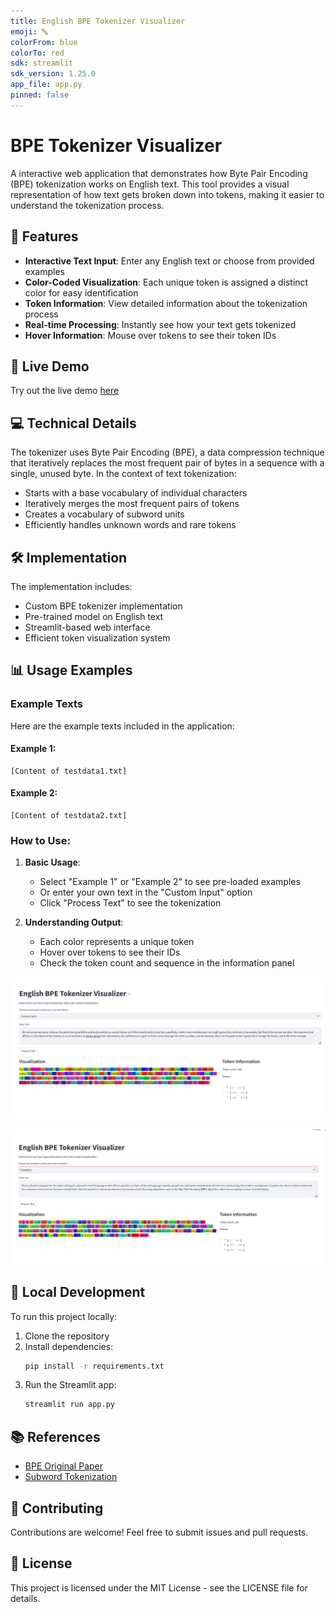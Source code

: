 ```yaml
---
title: English BPE Tokenizer Visualizer
emoji: 🔤
colorFrom: blue
colorTo: red
sdk: streamlit
sdk_version: 1.25.0
app_file: app.py
pinned: false
---
```


# BPE Tokenizer Visualizer

A interactive web application that demonstrates how Byte Pair Encoding (BPE) tokenization works on English text. This tool provides a visual representation of how text gets broken down into tokens, making it easier to understand the tokenization process.

## 🌟 Features

- **Interactive Text Input**: Enter any English text or choose from provided examples
- **Color-Coded Visualization**: Each unique token is assigned a distinct color for easy identification
- **Token Information**: View detailed information about the tokenization process
- **Real-time Processing**: Instantly see how your text gets tokenized
- **Hover Information**: Mouse over tokens to see their token IDs

## 🚀 Live Demo

Try out the live demo [here](https://huggingface.co/spaces/mathminakshi/BPETokenizer)

## 💻 Technical Details

The tokenizer uses Byte Pair Encoding (BPE), a data compression technique that iteratively replaces the most frequent pair of bytes in a sequence with a single, unused byte. In the context of text tokenization:

- Starts with a base vocabulary of individual characters
- Iteratively merges the most frequent pairs of tokens
- Creates a vocabulary of subword units
- Efficiently handles unknown words and rare tokens

## 🛠️ Implementation

The implementation includes:
- Custom BPE tokenizer implementation
- Pre-trained model on English text
- Streamlit-based web interface
- Efficient token visualization system

## 📊 Usage Examples

### Example Texts

Here are the example texts included in the application:

#### Example 1:
```
[Content of testdata1.txt]
```

#### Example 2:
```
[Content of testdata2.txt]
```

### How to Use:

1. **Basic Usage**:
   - Select "Example 1" or "Example 2" to see pre-loaded examples
   - Or enter your own text in the "Custom Input" option
   - Click "Process Text" to see the tokenization

2. **Understanding Output**:
   - Each color represents a unique token
   - Hover over tokens to see their IDs
   - Check the token count and sequence in the information panel

![Example1](https://raw.githubusercontent.com/minakshimathpal/Full_Stack_AI/Assignment_11/Assignment11/data/Example1.png)

![Example2](https://raw.githubusercontent.com/minakshimathpal/Full_Stack_AI/Assignment_11/Assignment11/data/Example2.png)


## 🔧 Local Development

To run this project locally:

1. Clone the repository
2. Install dependencies:
   ```bash
   pip install -r requirements.txt
   ```
3. Run the Streamlit app:
   ```bash
   streamlit run app.py
   ```

## 📚 References

- [BPE Original Paper](https://www.aclweb.org/anthology/P16-1162/)
- [Subword Tokenization](https://huggingface.co/docs/transformers/tokenizer_summary#subword-tokenization)

## 🤝 Contributing

Contributions are welcome! Feel free to submit issues and pull requests.

## 📄 License

This project is licensed under the MIT License - see the LICENSE file for details. 
